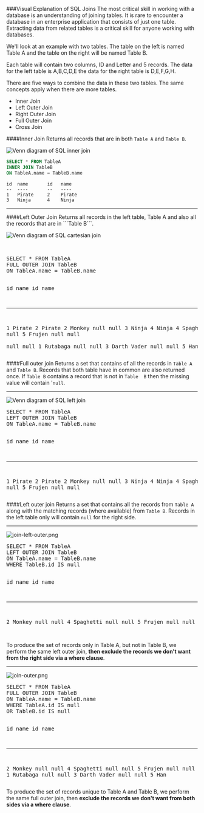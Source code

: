 ###Visual Explanation of SQL Joins
The most critical skill in working with a database is an understanding of joining tables. It is rare to encounter a database in an enterprise application that consists of just one table. Extracting data from related tables is a critical skill for anyone working with databases.

We'll look at an example with two tables. The table on the left is named Table A and the table on the right will be named Table B.

Each table will contain two columns, ID and Letter and 5 records. The data for the left table is A,B,C,D,E the data for the right table is D,E,F,G,H.

There are five ways to combine the data in these two tables. The same concepts apply when there are more tables.
* Inner Join 
* Left Outer Join
* Right Outer Join
* Full Outer Join
* Cross Join

####Inner Join 
Returns all records that are in both ```Table A``` and ```Table B```.
<p><span><img src="http://blog.codinghorror.com/content/images/uploads/2007/10/6a0120a85dcdae970b012877702708970c-pi.png" alt="Venn diagram of SQL inner join" /></span></p>

```sql
SELECT * FROM TableA
INNER JOIN TableB
ON TableA.name = TableB.name
```
```
id  name       id   name
--  ----       --   ----
1   Pirate     2    Pirate
3   Ninja      4    Ninja
```
<hr />
####Left Outer Join 
Returns all records in the left table, Table A and also all the records that are in ```Table B```.
<p><img src="http://blog.codinghorror.com/content/images/uploads/2007/10/6a0120a85dcdae970b012877702725970c-pi.png" alt="Venn diagram of SQL cartesian join" /></p>
<p>&nbsp;</p>
<pre>SELECT * FROM TableA
FULL OUTER JOIN TableB
ON TableA.name = TableB.name

id    name       id    name
--    ----       --    ----
1     Pirate     2     Pirate
2     Monkey     null  null
3     Ninja      4     Ninja
4     Spaghetti  null  null
5     Frujen     null  null  
null  null       1     Rutabaga
null  null       3     Darth Vader
null  null       5     Han
</pre>

####Full outer join 
Returns a set that contains of all the records in ```Table A``` and ```Table B```. Records that both table have in common are also returned once. If ```Table B``` contains a record that is not in ```Table 
B``` then the missing value will contain '```null```.

<hr />
<p><img src="http://blog.codinghorror.com/content/images/uploads/2007/10/6a0120a85dcdae970b01287770273e970c-pi.png" alt="Venn diagram of SQL left join" /></p>
<pre>SELECT * FROM TableA
LEFT OUTER JOIN TableB
ON TableA.name = TableB.name

id  name       id    name
--  ----       --    ----
1   Pirate     2     Pirate
2   Monkey     null  null
3   Ninja      4     Ninja
4   Spaghetti  null  null
5   Frujen     null  null
</pre>

####Left outer join 
Returns a set that contains all the records from ```Table A``` along with the matching records (where available) from ```Table B```. Records in the left table only will contain ```null``` for the right side.

<hr />
<p><img src="http://blog.codinghorror.com/content/images/uploads/2007/10/6a0120a85dcdae970b012877702754970c-pi.png" alt="join-left-outer.png" />&nbsp;</p>
<pre>SELECT * FROM TableA
LEFT OUTER JOIN TableB
ON TableA.name = TableB.name
WHERE TableB.id IS null

id  name       id     name
--  ----       --     ----
2   Monkey     null   null
4   Spaghetti  null   null
5   Frujen     null   null

</pre>
<p>To produce the set of records only in Table A, but not in Table B, we perform the same left outer join, <strong>then exclude the records we don't want from the right side via a where clause</strong>.</p>
<hr />
<p><img src="http://blog.codinghorror.com/content/images/uploads/2007/10/6a0120a85dcdae970b012877702769970c-pi.png" alt="join-outer.png" /></p>
<pre>SELECT * FROM TableA
FULL OUTER JOIN TableB
ON TableA.name = TableB.name
WHERE TableA.id IS null
OR TableB.id IS null

id    name       id    name
--    ----       --    ----
2     Monkey     null  null
4     Spaghetti  null  null
5     Frujen     null  null
null  null       1     Rutabaga
null  null       3     Darth Vader
null  null       5     Han
</pre>
<p>To produce the set of records unique to Table A and Table B, we perform the same full outer join, then <strong>exclude the records we don't want from both sides via a where clause</strong>.</p>